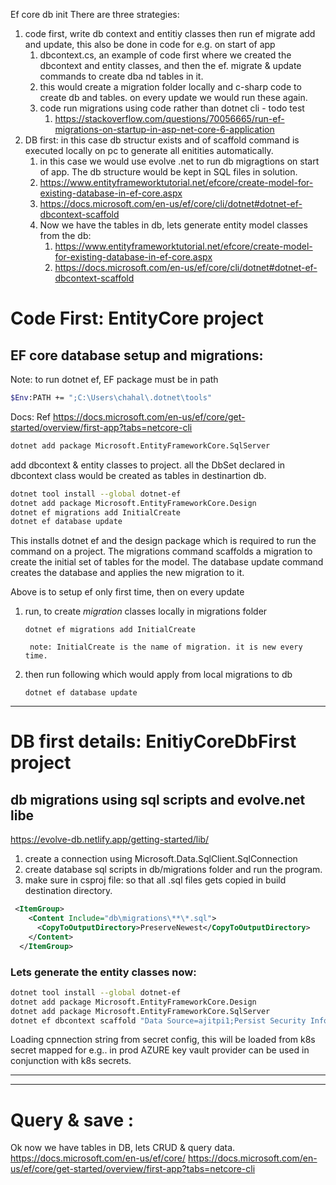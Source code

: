 Ef core db init
There are three strategies:
1. code first, write db context and entitiy classes then run ef migrate add and update, this also be done in code for e.g. on start of app
   1. dbcontext.cs, an example of code first where we created the dbcontext and entity classes, and then the ef. migrate & update commands to create dba nd tables in it. 
   2. this would create a migration folder locally and c-sharp code to create db and tables. on every update we would run these again. 
   3. code run migrations using code rather than dotnet cli - todo test
      1. https://stackoverflow.com/questions/70056665/run-ef-migrations-on-startup-in-asp-net-core-6-application
2. DB first: in this case db structur exists and of scaffold command is executed locally on pc to generate all enitities automatically.
   1. in this case we would use evolve .net to run db migragtions on start of app. The db structure would be kept in SQL files in solution. 
   2. https://www.entityframeworktutorial.net/efcore/create-model-for-existing-database-in-ef-core.aspx
   3. https://docs.microsoft.com/en-us/ef/core/cli/dotnet#dotnet-ef-dbcontext-scaffold
   4. Now we have the tables in db, lets generate entity model classes from the db:
      1.  https://www.entityframeworktutorial.net/efcore/create-model-for-existing-database-in-ef-core.aspx
      2.  https://docs.microsoft.com/en-us/ef/core/cli/dotnet#dotnet-ef-dbcontext-scaffold



# Code First: EntityCore project
## EF core database setup and migrations:

Note: to run dotnet ef, EF package must be in path 
```bash
$Env:PATH += ";C:\Users\chahal\.dotnet\tools"
```

Docs: Ref https://docs.microsoft.com/en-us/ef/core/get-started/overview/first-app?tabs=netcore-cli
```bash
dotnet add package Microsoft.EntityFrameworkCore.SqlServer
```
add dbcontext & entity classes to project.
all the DbSet declared in dbcontext class would be created as tables in destinartion db.

```bash
dotnet tool install --global dotnet-ef
dotnet add package Microsoft.EntityFrameworkCore.Design
dotnet ef migrations add InitialCreate
dotnet ef database update
```

This installs dotnet ef and the design package which is required to run the command on a project. 
The migrations command scaffolds a migration to create the initial set of tables for the model.
The database update command creates the database and applies the new migration to it.

Above is to setup ef only first time, then on every update
1. run, to create *migration* classes locally in migrations folder
    
    `dotnet ef migrations add InitialCreate`

        note: InitialCreate is the name of migration. it is new every time. 

2. then run following which would apply from local migrations to db

    `dotnet ef database update`

---

# DB first details: EnitiyCoreDbFirst project
## db migrations using sql scripts and evolve.net libe
https://evolve-db.netlify.app/getting-started/lib/
1. create a connection using Microsoft.Data.SqlClient.SqlConnection
2. create database sql scripts in db/migrations folder and run the program.
3. make sure in csproj file: so that all .sql files gets copied in build destination directory.
```xml
 <ItemGroup>
    <Content Include="db\migrations\**\*.sql">
      <CopyToOutputDirectory>PreserveNewest</CopyToOutputDirectory>
    </Content>
  </ItemGroup>
```

### Lets generate the entity classes now:
```bash
dotnet tool install --global dotnet-ef
dotnet add package Microsoft.EntityFrameworkCore.Design
dotnet add package Microsoft.EntityFrameworkCore.SqlServer
dotnet ef dbcontext scaffold "Data Source=ajitpi1;Persist Security Info=True;User ID=sa;Password=mypassword;Database=Blogging;TrustServerCertificate=True" Microsoft.EntityFrameworkCore.SqlServer -o Models

```

Loading cpnnection string from secret config, this will be loaded from k8s secret mapped for e.g.. in prod AZURE key vault provider can be used in conjunction with k8s secrets.


---
---
# Query & save : 
Ok now we have tables in DB, lets CRUD & query data.
https://docs.microsoft.com/en-us/ef/core/
https://docs.microsoft.com/en-us/ef/core/get-started/overview/first-app?tabs=netcore-cli

